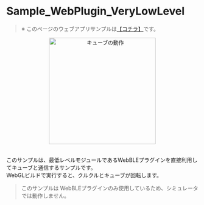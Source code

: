 # Sample_WebPlugin_VeryLowLevel

> ※ このページのウェブアプリサンプルは[【コチラ】](https://morikatron.github.io/t4u/sample/webgl/web-plugin)です。

<div align="center">
<img height=280 src="/docs/res/samples/real.gif" title="キューブの動作" alt="キューブの動作">
</div>

<br>

このサンプルは、最低レベルモジュールであるWebBLEプラグインを直接利用してキューブと通信するサンプルです。<br>
WebGLビルドで実行すると、クルクルとキューブが回転します。

> このサンプルは WebBLEプラグインのみ使用しているため、シミュレータでは動作しません。
